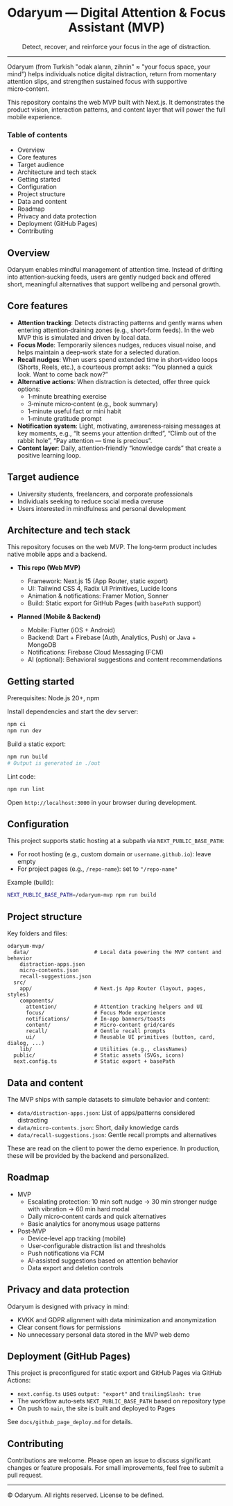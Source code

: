 <div align="center">

# Odaryum — Digital Attention & Focus Assistant (MVP)

Detect, recover, and reinforce your focus in the age of distraction.


</div>

---

Odaryum (from Turkish "odak alanın, zihnin" ≈ "your focus space, your mind") helps individuals notice digital distraction, return from momentary attention slips, and strengthen sustained focus with supportive micro‑content.

This repository contains the web MVP built with Next.js. It demonstrates the product vision, interaction patterns, and content layer that will power the full mobile experience.

### Table of contents
- Overview
- Core features
- Target audience
- Architecture and tech stack
- Getting started
- Configuration
- Project structure
- Data and content
- Roadmap
- Privacy and data protection
- Deployment (GitHub Pages)
- Contributing

## Overview
Odaryum enables mindful management of attention time. Instead of drifting into attention‑sucking feeds, users are gently nudged back and offered short, meaningful alternatives that support wellbeing and personal growth.

## Core features
- **Attention tracking**: Detects distracting patterns and gently warns when entering attention‑draining zones (e.g., short‑form feeds). In the web MVP this is simulated and driven by local data.
- **Focus Mode**: Temporarily silences nudges, reduces visual noise, and helps maintain a deep‑work state for a selected duration.
- **Recall nudges**: When users spend extended time in short‑video loops (Shorts, Reels, etc.), a courteous prompt asks: “You planned a quick look. Want to come back now?”
- **Alternative actions**: When distraction is detected, offer three quick options:
  - 1‑minute breathing exercise
  - 3‑minute micro‑content (e.g., book summary)
  - 1‑minute useful fact or mini habit
  - 1‑minute gratitude prompt
- **Notification system**: Light, motivating, awareness‑raising messages at key moments, e.g., “It seems your attention drifted”, “Climb out of the rabbit hole”, “Pay attention — time is precious”.
- **Content layer**: Daily, attention‑friendly “knowledge cards” that create a positive learning loop.

## Target audience
- University students, freelancers, and corporate professionals
- Individuals seeking to reduce social media overuse
- Users interested in mindfulness and personal development

## Architecture and tech stack
This repository focuses on the web MVP. The long‑term product includes native mobile apps and a backend.

- **This repo (Web MVP)**
  - Framework: Next.js 15 (App Router, static export)
  - UI: Tailwind CSS 4, Radix UI Primitives, Lucide Icons
  - Animation & notifications: Framer Motion, Sonner
  - Build: Static export for GitHub Pages (with `basePath` support)

- **Planned (Mobile & Backend)**
  - Mobile: Flutter (iOS + Android)
  - Backend: Dart + Firebase (Auth, Analytics, Push) or Java + MongoDB
  - Notifications: Firebase Cloud Messaging (FCM)
  - AI (optional): Behavioral suggestions and content recommendations

## Getting started
Prerequisites: Node.js 20+, npm

Install dependencies and start the dev server:

```bash
npm ci
npm run dev
```

Build a static export:

```bash
npm run build
# Output is generated in ./out
```

Lint code:

```bash
npm run lint
```

Open `http://localhost:3000` in your browser during development.

## Configuration
This project supports static hosting at a subpath via `NEXT_PUBLIC_BASE_PATH`:

- For root hosting (e.g., custom domain or `username.github.io`): leave empty
- For project pages (e.g., `/repo-name`): set to `"/repo-name"`

Example (build):

```bash
NEXT_PUBLIC_BASE_PATH=/odaryum-mvp npm run build
```

## Project structure
Key folders and files:

```
odaryum-mvp/
  data/                     # Local data powering the MVP content and behavior
    distraction-apps.json
    micro-contents.json
    recall-suggestions.json
  src/
    app/                    # Next.js App Router (layout, pages, styles)
    components/
      attention/            # Attention tracking helpers and UI
      focus/                # Focus Mode experience
      notifications/        # In-app banners/toasts
      content/              # Micro-content grid/cards
      recall/               # Gentle recall prompts
      ui/                   # Reusable UI primitives (button, card, dialog, ...)
    lib/                    # Utilities (e.g., classNames)
  public/                   # Static assets (SVGs, icons)
  next.config.ts            # Static export + basePath
```

## Data and content
The MVP ships with sample datasets to simulate behavior and content:

- `data/distraction-apps.json`: List of apps/patterns considered distracting
- `data/micro-contents.json`: Short, daily knowledge cards
- `data/recall-suggestions.json`: Gentle recall prompts and alternatives

These are read on the client to power the demo experience. In production, these will be provided by the backend and personalized.

## Roadmap
- MVP
  - Escalating protection: 10 min soft nudge → 30 min stronger nudge with vibration → 60 min hard modal
  - Daily micro‑content cards and quick alternatives
  - Basic analytics for anonymous usage patterns
- Post‑MVP
  - Device‑level app tracking (mobile)
  - User‑configurable distraction list and thresholds
  - Push notifications via FCM
  - AI‑assisted suggestions based on attention behavior
  - Data export and deletion controls

## Privacy and data protection
Odaryum is designed with privacy in mind:

- KVKK and GDPR alignment with data minimization and anonymization
- Clear consent flows for permissions
- No unnecessary personal data stored in the MVP web demo

## Deployment (GitHub Pages)
This project is preconfigured for static export and GitHub Pages via GitHub Actions:

- `next.config.ts` uses `output: "export"` and `trailingSlash: true`
- The workflow auto‑sets `NEXT_PUBLIC_BASE_PATH` based on repository type
- On push to `main`, the site is built and deployed to Pages

See `docs/github_page_deploy.md` for details.

## Contributing
Contributions are welcome. Please open an issue to discuss significant changes or feature proposals. For small improvements, feel free to submit a pull request.

---

© Odaryum. All rights reserved. License to be defined.
